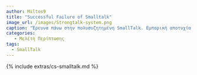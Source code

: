 ```yaml
---
author: Miltos9
title: "Successful Failure of Smalltalk"
image_url: /images/Strongtalk-system.png
caption: "Έρευνα πάνω στην πολυσυζητημένη SmallTalk. Εμπορική αποτυχία αλλά παράλληλα έμπνευση για πολλές μελοντικές δημιουργίες."
categories:
   - Μελέτη Περίπτωσης
tags:
  - SmallTalk
---
```


{% include extras/cs-smalltalk.md %}

